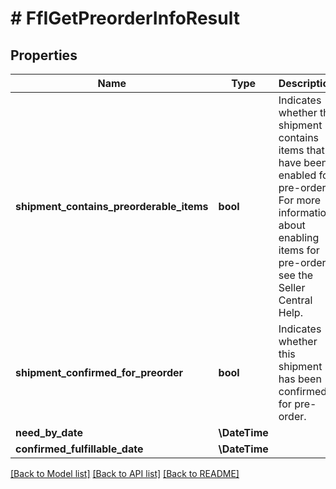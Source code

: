 # # FfIGetPreorderInfoResult

## Properties

Name | Type | Description | Notes
------------ | ------------- | ------------- | -------------
**shipment_contains_preorderable_items** | **bool** | Indicates whether the shipment contains items that have been enabled for pre-order. For more information about enabling items for pre-order, see the Seller Central Help. | [optional]
**shipment_confirmed_for_preorder** | **bool** | Indicates whether this shipment has been confirmed for pre-order. | [optional]
**need_by_date** | **\DateTime** |  | [optional]
**confirmed_fulfillable_date** | **\DateTime** |  | [optional]

[[Back to Model list]](../../README.md#models) [[Back to API list]](../../README.md#endpoints) [[Back to README]](../../README.md)
